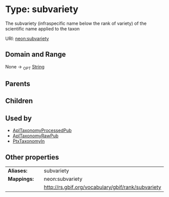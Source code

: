 
# Type: subvariety


The subvariety (infraspecific name below the rank of variety) of the scientific name applied to the taxon

URI: [neon:subvariety](https://data.neonscience.org/subvariety)


## Domain and Range

None ->  <sub>OPT</sub> [String](types/String.md)

## Parents


## Children


## Used by

 * [AplTaxonomyProcessedPub](AplTaxonomyProcessedPub.md)
 * [AplTaxonomyRawPub](AplTaxonomyRawPub.md)
 * [PtxTaxonomyIn](PtxTaxonomyIn.md)

## Other properties

|  |  |  |
| --- | --- | --- |
| **Aliases:** | | subvariety |
| **Mappings:** | | neon:subvariety |
|  | | http://rs.gbif.org/vocabulary/gbif/rank/subvariety |

